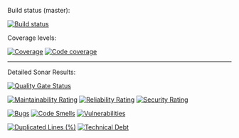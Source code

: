 Build status (master):

[![Build status](https://github.com/komidawi/PizzaCostCalculatorServer/workflows/Build-Master/badge.svg)](https://github.com/komidawi/PizzaCostCalculatorServer/actions)

Coverage levels:

[![Coverage](https://sonarcloud.io/api/project_badges/measure?project=komidawi_PizzaCostCalculatorServer&metric=coverage)](https://sonarcloud.io/dashboard?id=komidawi_PizzaCostCalculatorServer)
[![Code coverage](https://codecov.io/gh/komidawi/PizzaCostCalculatorServer/branch/master/graph/badge.svg)](https://codecov.io/gh/komidawi/PizzaCostCalculatorServer)


---

Detailed Sonar Results:

[![Quality Gate Status](https://sonarcloud.io/api/project_badges/measure?project=komidawi_PizzaCostCalculatorServer&metric=alert_status)](https://sonarcloud.io/dashboard?id=komidawi_PizzaCostCalculatorServer)

[![Maintainability Rating](https://sonarcloud.io/api/project_badges/measure?project=komidawi_PizzaCostCalculatorServer&metric=sqale_rating)](https://sonarcloud.io/dashboard?id=komidawi_PizzaCostCalculatorServer)
[![Reliability Rating](https://sonarcloud.io/api/project_badges/measure?project=komidawi_PizzaCostCalculatorServer&metric=reliability_rating)](https://sonarcloud.io/dashboard?id=komidawi_PizzaCostCalculatorServer)
[![Security Rating](https://sonarcloud.io/api/project_badges/measure?project=komidawi_PizzaCostCalculatorServer&metric=security_rating)](https://sonarcloud.io/dashboard?id=komidawi_PizzaCostCalculatorServer)

[![Bugs](https://sonarcloud.io/api/project_badges/measure?project=komidawi_PizzaCostCalculatorServer&metric=bugs)](https://sonarcloud.io/dashboard?id=komidawi_PizzaCostCalculatorServer)
[![Code Smells](https://sonarcloud.io/api/project_badges/measure?project=komidawi_PizzaCostCalculatorServer&metric=code_smells)](https://sonarcloud.io/dashboard?id=komidawi_PizzaCostCalculatorServer)
[![Vulnerabilities](https://sonarcloud.io/api/project_badges/measure?project=komidawi_PizzaCostCalculatorServer&metric=vulnerabilities)](https://sonarcloud.io/dashboard?id=komidawi_PizzaCostCalculatorServer)

[![Duplicated Lines (%)](https://sonarcloud.io/api/project_badges/measure?project=komidawi_PizzaCostCalculatorServer&metric=duplicated_lines_density)](https://sonarcloud.io/dashboard?id=komidawi_PizzaCostCalculatorServer)
[![Technical Debt](https://sonarcloud.io/api/project_badges/measure?project=komidawi_PizzaCostCalculatorServer&metric=sqale_index)](https://sonarcloud.io/dashboard?id=komidawi_PizzaCostCalculatorServer)

